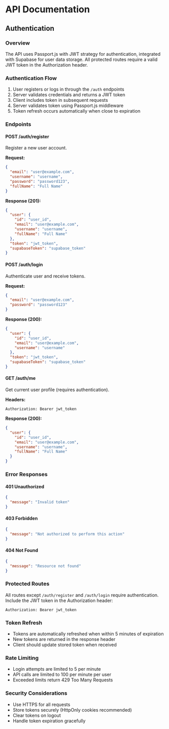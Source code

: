 # API Documentation

## Authentication

### Overview
The API uses Passport.js with JWT strategy for authentication, integrated with Supabase for user data storage. All protected routes require a valid JWT token in the Authorization header.

### Authentication Flow
1. User registers or logs in through the `/auth` endpoints
2. Server validates credentials and returns a JWT token
3. Client includes token in subsequent requests
4. Server validates token using Passport.js middleware
5. Token refresh occurs automatically when close to expiration

### Endpoints

#### POST /auth/register
Register a new user account.

**Request:**
```json
{
  "email": "user@example.com",
  "username": "username",
  "password": "password123",
  "fullName": "Full Name"
}
```

**Response (201):**
```json
{
  "user": {
    "id": "user_id",
    "email": "user@example.com",
    "username": "username",
    "fullName": "Full Name"
  },
  "token": "jwt_token",
  "supabaseToken": "supabase_token"
}
```

#### POST /auth/login
Authenticate user and receive tokens.

**Request:**
```json
{
  "email": "user@example.com",
  "password": "password123"
}
```

**Response (200):**
```json
{
  "user": {
    "id": "user_id",
    "email": "user@example.com",
    "username": "username"
  },
  "token": "jwt_token",
  "supabaseToken": "supabase_token"
}
```

#### GET /auth/me
Get current user profile (requires authentication).

**Headers:**
```
Authorization: Bearer jwt_token
```

**Response (200):**
```json
{
  "user": {
    "id": "user_id",
    "email": "user@example.com",
    "username": "username",
    "fullName": "Full Name"
  }
}
```

### Error Responses

#### 401 Unauthorized
```json
{
  "message": "Invalid token"
}
```

#### 403 Forbidden
```json
{
  "message": "Not authorized to perform this action"
}
```

#### 404 Not Found
```json
{
  "message": "Resource not found"
}
```

### Protected Routes
All routes except `/auth/register` and `/auth/login` require authentication. Include the JWT token in the Authorization header:

```
Authorization: Bearer jwt_token
```

### Token Refresh
- Tokens are automatically refreshed when within 5 minutes of expiration
- New tokens are returned in the response header
- Client should update stored token when received

### Rate Limiting
- Login attempts are limited to 5 per minute
- API calls are limited to 100 per minute per user
- Exceeded limits return 429 Too Many Requests

### Security Considerations
- Use HTTPS for all requests
- Store tokens securely (HttpOnly cookies recommended)
- Clear tokens on logout
- Handle token expiration gracefully 